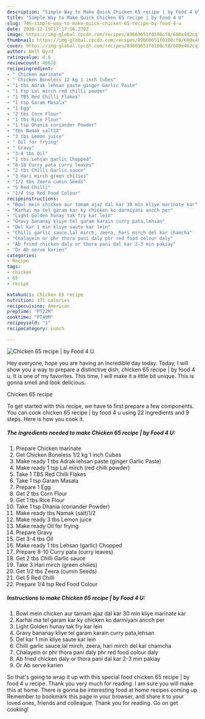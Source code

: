 ```yaml
---
description: "Simple Way to Make Quick Chicken 65 recipe | by Food 4 U"
title: "Simple Way to Make Quick Chicken 65 recipe | by Food 4 U"
slug: 746-simple-way-to-make-quick-chicken-65-recipe-by-food-4-u
date: 2020-12-19T17:17:56.370Z
image: https://img-global.cpcdn.com/recipes/89669651f0100cf8/680x482cq70/chicken-65-recipe-by-food-4-u-recipe-main-photo.jpg
thumbnail: https://img-global.cpcdn.com/recipes/89669651f0100cf8/680x482cq70/chicken-65-recipe-by-food-4-u-recipe-main-photo.jpg
cover: https://img-global.cpcdn.com/recipes/89669651f0100cf8/680x482cq70/chicken-65-recipe-by-food-4-u-recipe-main-photo.jpg
author: Nell Byrd
ratingvalue: 4.6
reviewcount: 46616
recipeingredient:
- " Chicken marinate"
- " Chicken Boneless 12 kg 1 inch Cubes"
- "1 tbs Adrak lehsan paste ginger Garlic Paste"
- "1 tsp Lal mirch red chilli powder"
- "1 TBS Red Chilli Flakes"
- "1 tsp Garam Masala"
- "1 Egg"
- "2 tbs Corn Flour"
- "1 tbs Rice Flour"
- "1 tsp Dhania coriander Powder"
- "tbs Namak salt12"
- "3 tbs Lemon juice"
- " Oil for frying"
- " Gravy"
- "3-4 tbs Oil"
- "1 tbs Lehsan garlic Chopped"
- "8-10 Curry pata curry leaves"
- "2 tbs Chilli Garlic sauce"
- "3 Hari mirch green chilies"
- "1/2 tbs Zeera cumin Seeds"
- "5 Red Chilli"
- "1/4 tsp Red Food Colour"
recipeinstructions:
- "Bowl mein chicken aur tamam ajaz dal kar 30 min kliye marinate kar"
- "Karhai ma tel garam kar ky chicken ko darmiyani ancch per"
- "Light Golden hunay tak fry kar lein"
- "Gravy bananay kliye tel garam karain curry pata,lehsan"
- "Del kar 1 min kliye saute kar lein"
- "Chilli garlic sauce,lal mirch, zeera, hari mirch del kar chamcha"
- "Chalayein or phr thora pani daly phr red food colour daly"
- "Ab fried chicken daly or thora pani dal kar 2-3 min pakiay"
- "Or Ab serve karien"
categories:
- Recipe
tags:
- chicken
- 65
- recipe

katakunci: chicken 65 recipe 
nutrition: 171 calories
recipecuisine: American
preptime: "PT22M"
cooktime: "PT40M"
recipeyield: "1"
recipecategory: Lunch

---
```



![Chicken 65 recipe | by Food 4 U](https://img-global.cpcdn.com/recipes/89669651f0100cf8/680x482cq70/chicken-65-recipe-by-food-4-u-recipe-main-photo.jpg)

Hey everyone, hope you are having an incredible day today. Today, I will show you a way to prepare a distinctive dish, chicken 65 recipe | by food 4 u. It is one of my favorites. This time, I will make it a little bit unique. This is gonna smell and look delicious.



Chicken 65 recipe 

To get started with this recipe, we have to first prepare a few components. You can cook chicken 65 recipe | by food 4 u using 22 ingredients and 9 steps. Here is how you cook it.

<!--inarticleads1-->

##### The ingredients needed to make Chicken 65 recipe | by Food 4 U:

1. Prepare  Chicken marinate
1. Get  Chicken Boneless 1/2 kg 1 inch Cubes
1. Make ready 1 tbs Adrak lehsan paste (ginger Garlic Paste)
1. Make ready 1 tsp Lal mirch (red chilli powder)
1. Take 1 TBS Red Chilli Flakes
1. Take 1 tsp Garam Masala
1. Prepare 1 Egg
1. Get 2 tbs Corn Flour
1. Get 1 tbs Rice Flour
1. Take 1 tsp Dhania (coriander Powder)
1. Make ready tbs Namak (salt)1/2
1. Make ready 3 tbs Lemon juice
1. Make ready  Oil for frying
1. Prepare  Gravy
1. Get 3-4 tbs Oil
1. Make ready 1 tbs Lehsan (garlic) Chopped
1. Prepare 8-10 Curry pata (curry leaves)
1. Get 2 tbs Chilli Garlic sauce
1. Take 3 Hari mirch (green chilies)
1. Get 1/2 tbs Zeera (cumin Seeds)
1. Get 5 Red Chilli
1. Prepare 1/4 tsp Red Food Colour




<!--inarticleads2-->

##### Instructions to make Chicken 65 recipe | by Food 4 U:

1. Bowl mein chicken aur tamam ajaz dal kar 30 min kliye marinate kar
1. Karhai ma tel garam kar ky chicken ko darmiyani ancch per
1. Light Golden hunay tak fry kar lein
1. Gravy bananay kliye tel garam karain curry pata,lehsan
1. Del kar 1 min kliye saute kar lein
1. Chilli garlic sauce,lal mirch, zeera, hari mirch del kar chamcha
1. Chalayein or phr thora pani daly phr red food colour daly
1. Ab fried chicken daly or thora pani dal kar 2-3 min pakiay
1. Or Ab serve karien




So that's going to wrap it up with this special food chicken 65 recipe | by food 4 u recipe. Thank you very much for reading. I am sure you will make this at home. There is gonna be interesting food at home recipes coming up. Remember to bookmark this page in your browser, and share it to your loved ones, friends and colleague. Thank you for reading. Go on get cooking!
